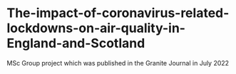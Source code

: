 # The-impact-of-coronavirus-related-lockdowns-on-air-quality-in-England-and-Scotland
MSc Group project which was published in the Granite Journal in July 2022
